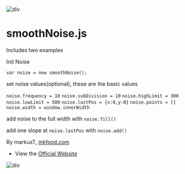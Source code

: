 ![div](https://raw.githubusercontent.com/inkfood/smoothNoise/master/images/noise_subDivision_1.png)

# smoothNoise.js

Includes two examples


Init Noise

`var noise = new smoothNoise();`

set noise values(optional), these are the basic values 

`noise.frequency = 10`
`noise.subDivision = 10`
`noise.highLimit = 300`
`noise.lowLimit = 500`
`noise.lastPos = {x:0,y:0}`
`noise.points = []`
`noise.width = window.innerWidth`

add noise to the full width with
`noise.fill()`

add one slope at `noise.lastPos` with
`noise.add()`


By markusT, [inkfood.com](http://www.inkfood.com)

* View the [Official Website](http://www.inkfood.com)

![div](http://i.imgur.com/SNEFHAT.png)

